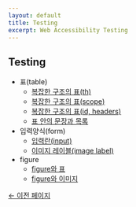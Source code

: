 ```yaml
---
layout: default
title: Testing
excerpt: Web Accessibility Testing
---
```


## Testing

* 표(table)
  * [복잡한 구조의 표(th)](./testing/table_thcell.html)
  * [복잡한 구조의 표(scope)](./testing/table_scope.html)
  * [복잡한 구조의 표(id, headers)](./testing/table_id_headers.html)
  * [표 안의 문장과 목록](./testing/table_in_block.md)
* 입력양식(form)
  * [입력란(input)](./testing/form_input.html)
  * [이미지 레이블(image label)](./testing/form_label.html)
* figure
  * [figure와 표](./testing/figure_table.html)
  * [figure와 이미지](./testing/figure_image.html)

[← 이전 페이지](./)
